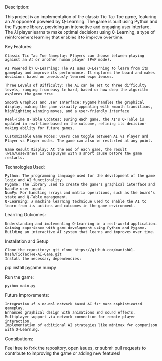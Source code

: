 Description:

This project is an implementation of the classic Tic Tac Toe game, featuring an AI opponent powered by Q-Learning. The game is built using Python and the Pygame library, providing an interactive and engaging user interface. The AI player learns to make optimal decisions using Q-Learning, a type of reinforcement learning that enables it to improve over time.

Key Features:

    Classic Tic Tac Toe Gameplay: Players can choose between playing against an AI or another human player (PvP mode).

    AI Powered by Q-Learning: The AI uses Q-Learning to learn from its gameplay and improve its performance. It explores the board and makes decisions based on previously learned experiences.

    Three Levels of Difficulty: The AI can be set to three difficulty levels, ranging from easy to hard, based on how deep the algorithm explores the game tree.

    Smooth Graphics and User Interface: Pygame handles the graphical display, making the game visually appealing with smooth transitions, highlighting winning moves, and a user-friendly interface.

    Real-Time Q-Table Updates: During each game, the AI's Q-Table is updated in real-time based on the outcome, refining its decision-making ability for future games.

    Customizable Game Modes: Users can toggle between AI vs Player and Player vs Player modes. The game can also be restarted at any point.

    Game Result Display: At the end of each game, the result (win/lose/draw) is displayed with a short pause before the game restarts.

Technologies Used:

    Python: The programming language used for the development of the game logic and AI functionality.
    Pygame: The library used to create the game's graphical interface and handle user input.
    NumPy: For handling arrays and matrix operations, such as the board's state and Q-Table management.
    Q-Learning: A machine learning technique used to enable the AI to learn from its actions and outcomes in the game environment.

Learning Outcomes:

    Understanding and implementing Q-Learning in a real-world application.
    Gaining experience with game development using Python and Pygame.
    Building an interactive AI system that learns and improves over time.

Installation and Setup:

    Clone the repository: git clone https://github.com/manish01-hash/TicTacToe-AI-Game.git
    Install the necessary dependencies:

pip install pygame numpy

Run the game:

    python main.py

Future Improvements:

    Integration of a neural network-based AI for more sophisticated gameplay.
    Enhanced graphical design with animations and sound effects.
    Multiplayer support via network connection for remote player interaction.
    Implementation of additional AI strategies like minimax for comparison with Q-Learning.

Contributions:

Feel free to fork the repository, open issues, or submit pull requests to contribute to improving the game or adding new features!
